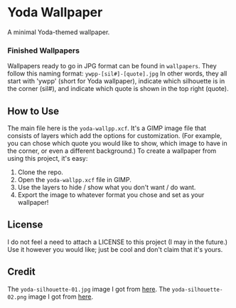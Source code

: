 
# Yoda Wallpaper

A minimal Yoda-themed wallpaper.

### Finished Wallpapers
Wallpapers ready to go in JPG format can be found in `wallpapers`.
They follow this naming format: `ywpp-[sil#]-[quote].jpg`
In other words, they all start with 'ywpp' (short for Yoda wallpaper), indicate which silhouette is in the corner (sil#), and indicate which quote is shown in the top right (quote).

## How to Use
The main file here is the `yoda-wallpp.xcf`.
It's a GIMP image file that consists of layers which add the options for customization.
(For example, you can chose which quote you would like to show, which image to have in the corner, or even a different background.)
To create a wallpaper from using this project, it's easy:

1) Clone the repo.
2) Open the `yoda-wallpp.xcf` file in GIMP.
3) Use the layers to hide / show what you don't want / do want.
4) Export the image to whatever format you chose and set as your wallpaper!

## License
I do not feel a need to attach a LICENSE to this project (I may in the future.)
Use it however you would like; just be cool and don't claim that it's yours.

## Credit
The `yoda-silhouette-01.jpg` image I got from [here](https://media1.popsugar-assets.com/files/thumbor/-2LT-k5lyjvNenpLu_DuUkmKdPw/fit-in/1024x1024/filters:format_auto-!!-:strip_icc-!!-/2016/09/27/006/n/1922507/793579e7_yoda/i/Yoda.jpg).
The `yoda-silhouette-02.png` image I got from [here](https://s-media-cache-ak0.pinimg.com/originals/e1/64/a6/e164a6495e96ef3383e9c5237f99e23a.png).

